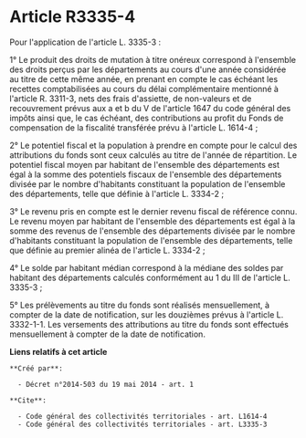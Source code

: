 # Article R3335-4

Pour l'application de l'article L. 3335-3 : 

1° Le produit des droits de mutation à titre onéreux correspond à l'ensemble des droits perçus par les départements au cours
d'une année considérée au titre de cette même année, en prenant en compte le cas échéant les recettes comptabilisées au cours
du délai complémentaire mentionné à l'article R. 3311-3, nets des frais d'assiette, de non-valeurs et de recouvrement prévus
aux a et b du V de l'article 1647 du code général des impôts ainsi que, le cas échéant, des contributions au profit du Fonds
de compensation de la fiscalité transférée prévu à l'article L. 1614-4 ; 

2° Le potentiel fiscal et la population à prendre en compte pour le calcul des attributions du fonds sont ceux calculés au
titre de l'année de répartition. Le potentiel fiscal moyen par habitant de l'ensemble des départements est égal à la somme
des potentiels fiscaux de l'ensemble des départements divisée par le nombre d'habitants constituant la population de
l'ensemble des départements, telle que définie à l'article L. 3334-2 ; 

3° Le revenu pris en compte est le dernier revenu fiscal de référence connu. Le revenu moyen par habitant de l'ensemble des
départements est égal à la somme des revenus de l'ensemble des départements divisée par le nombre d'habitants constituant la
population de l'ensemble des départements, telle que définie au premier alinéa de l'article L. 3334-2 ; 

4° Le solde par habitant médian correspond à la médiane des soldes par habitant des départements calculés conformément au 1
du III de l'article L. 3335-3 ; 

5° Les prélèvements au titre du fonds sont réalisés mensuellement, à compter de la date de notification, sur les douzièmes
prévus à l'article L. 3332-1-1. Les versements des attributions au titre du fonds sont effectués mensuellement à compter de
la date de notification.

**Liens relatifs à cet article**

	**Créé par**:

	  - Décret n°2014-503 du 19 mai 2014 - art. 1

	**Cite**:

	  - Code général des collectivités territoriales - art. L1614-4
	  - Code général des collectivités territoriales - art. L3335-3

